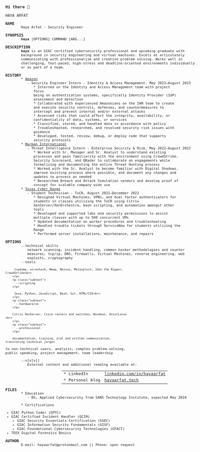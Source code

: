 ### Hi there 👋

<!--
**hayaarfat/hayaarfat** is a ✨ _special_ ✨ repository because its `README.md` (this file) appears on your GitHub profile.

Here are some ideas to get you started:

- 🔭 I’m currently working on ...
- 🌱 I’m currently learning ...
- 👯 I’m looking to collaborate on ...
- 🤔 I’m looking for help with ...
- 💬 Ask me about ...
- 📫 How to reach me: ...
- 😄 Pronouns: ...
- ⚡ Fun fact: ...
-->
<!DOCTYPE html>
<html><head><meta http-equiv="Content-Type" content="text/html; charset=UTF-8">
  <title>Haya Arfat - Security Engineer</title>
  
  <style type="text/css">
    body {
      font-family: monospace;
      font-size: 11px;
      color: #222222;
      margin: 20px 10px 0px 20px;
      text-align: left;
    }
    .manheader {
      font-family: monospace;
      font-size: 12px;
      margin: 10px 0px 0px 0px;
    }
    h1 {
      font-size: 12px;
      font-weight: bold;
      margin: 15px 0px 0px 0px;
      line-height: .8em;
    }
    .subtext {
      margin: 0px 0px 0px 50px;
      width: 575px;
    }
    .doublesubtext {
      margin: 0px 0px 0px 70px;
      width: 525px;
    }
    .triplesubtext {
      margin: 0px 0px 0px 90px;
      width: 475px;
    }
    .bottomcut {
      margin-bottom: 0px;
    }
    a, a.active, a.visited, a.hover {
      color: #222222;
      text-decoration: underline;
    }
    .footer {
      margin: 10px 0px 0px 0px;
      color: #CCCCCC;
    }
    table {
      border-spacing: 2em 0em;
      margin: 0px 90px;
    }
  </style>
<style type="text/css"></style></head>

<pre class="manheader">HAYA ARFAT                                                    HAYA ARFAT
</pre>
<h1>NAME</h1>
<p class="subtext">
  Haya Arfat - Security Engineer
</p>

<h1>SYNOPSIS</h1>
<p class="subtext">
<b>haya</b> [OPTIONS] COMMAND [ARG...]
</p>

<h1>DESCRIPTION</h1>
<p class="subtext">
<b>haya</b> is an GIAC certified cybersecurity professional and upcoming graduate with background 
in security engineering and virtual machines. Excels at articulately communicating with professionalism 
and creative problem solving. Works well in challenging, fast-paced, high-stress and deadline-oriented environments 
individually or as part of a team.
</p>
<h1>HISTORY</h1>
<p class="subtext bottomcut">
  * <a href="https://amazon.com/">Amazon </a>
</p>
<p class="doublesubtext">
- Security Engineer Intern - Identity & Access Management, May 2023–August 2023
</p>
<p class="triplesubtext">
  * Interned on the Identity and Access Management team with project focus <br> being 
    on authentication systems, specifically Identity Provider (IdP) assessment and 
    detection <br>
  * Collaborated with experienced Amazonians on the IAM team to create and 
   execute security controls, defenses, and countermeasures to intercept and 
   prevent internal and/or external attacks <br>
  * Assessed risks that could affect the integrity, availability, or confidentiality of data, systems, or services <br>
  * Classified, stored, and handled data in accordance with policy  <br>
  * Troubleshooted, researched, and resolved security risk issues with guidance <br>
  * Developed, tested, review, debug, or deploy code that supports security protocols <br>
</p>
<p class="subtext bottomcut">
  * <a href="https://harman.com/">Harman International</a>
</p>
<p class="doublesubtext">
- Threat Intelligence Intern - Enterprise Security & Risk, May 2022–August 2022
</p>
<p class="triplesubtext">
  * Worked with Sr. Manager and Sr. Analyst to understand existing processes and gain
   familiarity with the environment using CrowdStrike, Security Scorecard, and QRadar
    to collaborate on engagements while formalizing and documenting the entire Threat Hunting process <br>
  * Worked with the Sr. Analyst to become familiar with Digital Shadows, improve existing
   process where possible, and document any changes and updates to process as needed <br>
  * Researched Breach and Attack Simulation vendors and develop proof of concept for scalable company wide use <br>
  
</p>
<p class="subtext bottomcut">
  * <a href="https://cybersecurity.tamu.edu/facilities/txcr/">Texas Cyber Range</a>
</p>
<p class="doublesubtext">
- Student Technician - TxCR, August 2021–December 2022
</p>
<p class="triplesubtext">
  * Designed Virtual Machines, VPNs, and dual factor authenticators for students in classes utilizing
   the TxCR using Citrix XenServer/XenOrchestra, bash scripting, and automation amongst other tools <br>
  * Developed and supported labs and security permissions to assist multiple classes with up to 500 concurrent VMs <br>
  * Updated documentation on worker procedures and troubleshooting <br>
  * Handled trouble tickets through ServiceNow for students utilizing the Range <br>
  * Performed server installations, maintenance, and repairs <br>
  
</p>

<h1>OPTIONS</h1>
<p class="subtext">
  --technical skills
</p>
<p class="doublesubtext">
network scanning, incident handling, common hacker methodologies and counter measures, tcp/ip, DNS, Firewalls, Virtual Machines, reverse engineering,
  web exploits, cryptography <br>
  </p>

  <p class="subtext">
    --tools
  </p>
  <p class="doublesubtext">
 
         tcpdump, wireshark, Nmap, Nessus, Metasploit, John the Ripper, CrowdStrike<br>
        </p>
        <p class="subtext">
          --scripting
        </p>
  <p class="doublesubtext">

 
         Java, Python, JavaScript, Bash, Git, HTML/CSS<br>
        </p>
        <p class="subtext">
          --hardware/os
        </p>
  <p class="doublesubtext">
  
        Citrix XenServer, Cisco routers and switches, Windows, Unix/Linux <br>
        </p>
        <p class="subtext">
          --professional
        </p>
  <p class="doublesubtext">

 
        documentation, training, oral and written communication, translating technical jargon
 to non-technical users, analysis, complex problem-solving, public speaking, project management, team leadership<br>
        </p>



<p class="subtext">
  --v[v[v]]
</p>
<p class="doublesubtext">
  External content and additional reading available at:
</p>
<p class="triplesubtext">
  <br>
  <table>
    <tr>
      <td>
        * LinkedIn
      </td>
      <td>
        <a href="https://linkedin.com/in/hayaarfat">linkedin.com/in/hayaarfat</a><br>
      </td>
    </tr>
    <tr>
      <td>
        * Personal blog
      </td>
      <td>
        <a href="https://hayaarfat.tech">hayaarfat.tech</a><br>
      </td>
    </tr>
   
    
  </table>
</p>

<h1>FILES</h1>
<p class="subtext bottomcut">
  * Education
</p>
  <p class="doublesubtext">
    - BS, Applied Cybersecurity from SANS Technology Institute, expected May 2024<br>
  </p>
</p>
<p class="subtext bottomcut">
  * Certifications
</p>
  <p class="doublesubtext">
   

   - GIAC Python Coder (GPYC)	  	<br>			
   - GIAC Certified Incident Handler (GCIH)			<br>		        
	 - GIAC Security Essentials Certification (GSEC)	<br>	
	 - GIAC Information Security Fundamentals (GISF)	<br>	
	 - GIAC Foundational Cybersecurity Technologies (GFACT)	<br>	
 - TEEX Digital Forensics Basics		<br>	
  </p>
</p>
<h1>AUTHOR</h1>
<p class="subtext">
  E-mail: hayaarfat@protonmail.com || Phone: upon request 
</p>
<script defer src="https://static.cloudflareinsights.com/beacon.min.js/v84a3a4012de94ce1a686ba8c167c359c1696973893317" integrity="sha512-euoFGowhlaLqXsPWQ48qSkBSCFs3DPRyiwVu3FjR96cMPx+Fr+gpWRhIafcHwqwCqWS42RZhIudOvEI+Ckf6MA==" data-cf-beacon='{"rayId":"81a3572e3ccb476a","r":1,"version":"2023.10.0","token":"deece5cd558e4014bbdf98577af9aad0"}' crossorigin="anonymous"></script>
</body><script data-cfasync="false" src="/cdn-cgi/scripts/5c5dd728/cloudflare-static/email-decode.min.js"></script></html>

